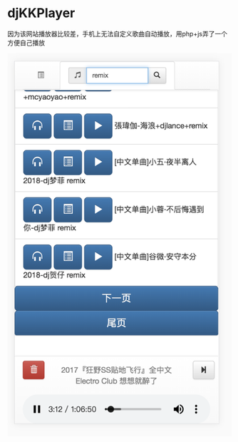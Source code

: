 # djKKPlayer
因为该网站播放器比较差，手机上无法自定义歌曲自动播放，用php+js弄了一个方便自己播放


![屏幕截图](https://github.com/qidizi/djKKPlayer/raw/master/screenShot.png)


